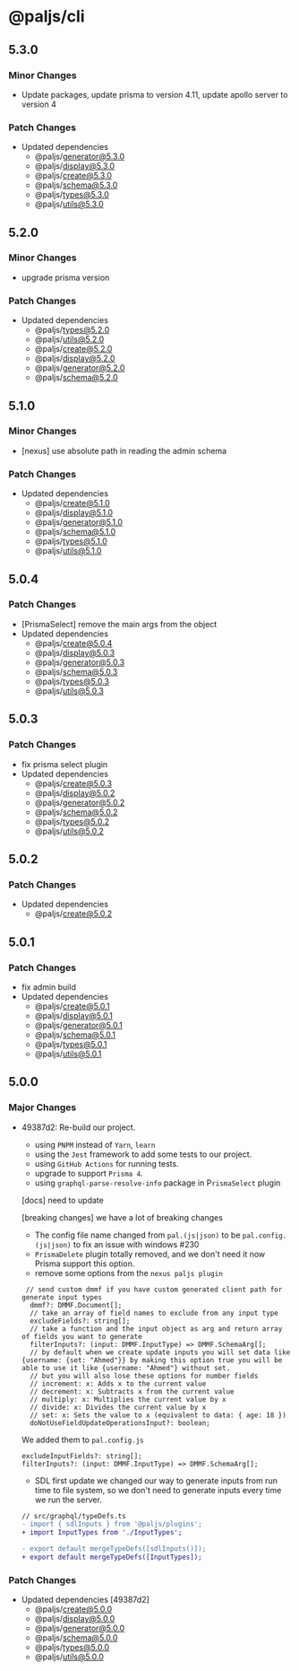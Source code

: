 # @paljs/cli

## 5.3.0

### Minor Changes

- Update packages, update prisma to version 4.11, update apollo server to version 4

### Patch Changes

- Updated dependencies
  - @paljs/generator@5.3.0
  - @paljs/display@5.3.0
  - @paljs/create@5.3.0
  - @paljs/schema@5.3.0
  - @paljs/types@5.3.0
  - @paljs/utils@5.3.0

## 5.2.0

### Minor Changes

- upgrade prisma version

### Patch Changes

- Updated dependencies
  - @paljs/types@5.2.0
  - @paljs/utils@5.2.0
  - @paljs/create@5.2.0
  - @paljs/display@5.2.0
  - @paljs/generator@5.2.0
  - @paljs/schema@5.2.0

## 5.1.0

### Minor Changes

- [nexus] use absolute path in reading the admin schema

### Patch Changes

- Updated dependencies
  - @paljs/create@5.1.0
  - @paljs/display@5.1.0
  - @paljs/generator@5.1.0
  - @paljs/schema@5.1.0
  - @paljs/types@5.1.0
  - @paljs/utils@5.1.0

## 5.0.4

### Patch Changes

- [PrismaSelect] remove the main args from the object
- Updated dependencies
  - @paljs/create@5.0.4
  - @paljs/display@5.0.3
  - @paljs/generator@5.0.3
  - @paljs/schema@5.0.3
  - @paljs/types@5.0.3
  - @paljs/utils@5.0.3

## 5.0.3

### Patch Changes

- fix prisma select plugin
- Updated dependencies
  - @paljs/create@5.0.3
  - @paljs/display@5.0.2
  - @paljs/generator@5.0.2
  - @paljs/schema@5.0.2
  - @paljs/types@5.0.2
  - @paljs/utils@5.0.2

## 5.0.2

### Patch Changes

- Updated dependencies
  - @paljs/create@5.0.2

## 5.0.1

### Patch Changes

- fix admin build
- Updated dependencies
  - @paljs/create@5.0.1
  - @paljs/display@5.0.1
  - @paljs/generator@5.0.1
  - @paljs/schema@5.0.1
  - @paljs/types@5.0.1
  - @paljs/utils@5.0.1

## 5.0.0

### Major Changes

- 49387d2: Re-build our project.

  - using `PNPM` instead of `Yarn`, `learn`
  - using the `Jest` framework to add some tests to our project.
  - using `GitHub Actions` for running tests.
  - upgrade to support `Prisma 4`.
  - using `graphql-parse-resolve-info` package in P`rismaSelect` plugin

  [docs] need to update

  [breaking changes] we have a lot of breaking changes

  - The config file name changed from `pal.(js|json)` to be `pal.config.(js|json)` to fix an issue with windows #230
  - `PrismaDelete` plugin totally removed, and we don't need it now Prisma support this option.
  - remove some options from the `nexus paljs plugin`

  ```
   // send custom dmmf if you have custom generated client path for generate input types
    dmmf?: DMMF.Document[];
    // take an array of field names to exclude from any input type
    excludeFields?: string[];
    // take a function and the input object as arg and return array of fields you want to generate
    filterInputs?: (input: DMMF.InputType) => DMMF.SchemaArg[];
    // by default when we create update inputs you will set data like {username: {set: "Ahmed"}} by making this option true you will be able to use it like {username: "Ahmed"} without set.
    // but you will also lose these options for number fields
    // increment: x: Adds x to the current value
    // decrement: x: Subtracts x from the current value
    // multiply: x: Multiplies the current value by x
    // divide: x: Divides the current value by x
    // set: x: Sets the value to x (equivalent to data: { age: 18 })
    doNotUseFieldUpdateOperationsInput?: boolean;
  ```

  We added them to `pal.config.js`

  ```
  excludeInputFields?: string[];
  filterInputs?: (input: DMMF.InputType) => DMMF.SchemaArg[];
  ```

  - SDL first update we changed our way to generate inputs from run time to file system, so we don't need to generate inputs every time we run the server.

  ```diff
  // src/graphql/typeDefs.ts
  - import { sdlInputs } from '@paljs/plugins';
  + import InputTypes from './InputTypes';

  - export default mergeTypeDefs([sdlInputs()]);
  + export default mergeTypeDefs([InputTypes]);
  ```

### Patch Changes

- Updated dependencies [49387d2]
  - @paljs/create@5.0.0
  - @paljs/display@5.0.0
  - @paljs/generator@5.0.0
  - @paljs/schema@5.0.0
  - @paljs/types@5.0.0
  - @paljs/utils@5.0.0
